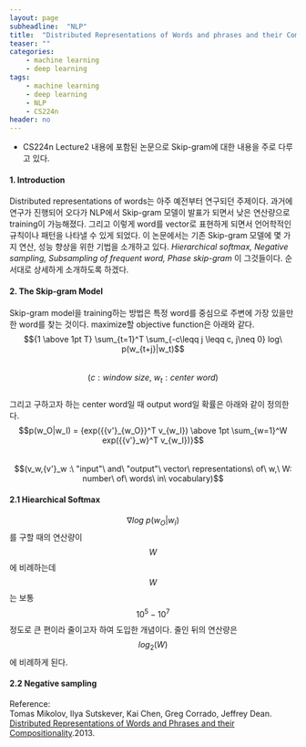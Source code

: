 ```yaml
---
layout: page
subheadline:  "NLP"
title:  "Distributed Representations of Words and phrases and their Compositionality"
teaser: ""
categories:
    - machine learning
    - deep learning
tags:
    - machine learning
    - deep learning
    - NLP
    - CS224n
header: no
---
```


- CS224n Lecture2 내용에 포함된 논문으로 Skip-gram에 대한 내용을 주로 다루고 있다.

#### 1. Introduction
Distributed representations of words는 아주 예전부터 연구되던 주제이다. 과거에 연구가 진행되어 오다가
NLP에서 Skip-gram 모델이 발표가 되면서 낮은 연산량으로 training이 가능해졌다.
그리고 이렇게 word를 vector로 표현하게 되면서 언어학적인 규칙이나 패턴을 나타낼 수 있게 되었다.
이 논문에서는 기존 Skip-gram 모델에 몇 가지 연산, 성능 향상을 위한 기법을 소개하고 있다.
*Hierarchical softmax, Negative sampling, Subsampling of frequent word, Phase skip-gram* 이 그것들이다.
순서대로 상세하게 소개하도록 하겠다.

#### 2. The Skip-gram Model
Skip-gram model을 training하는 방법은 특정 word를 중심으로 주변에 가장 있을만한 word를 찾는 것이다.
maximize할 objective function은 아래와 같다. <br>
$${1 \above 1pt T} \sum_{t=1}^T \sum_{-c\leqq j \leqq c, j\neq 0} log\ p(w_{t+j}|w_t)$$ <br>
$$(c : window\ size,\ w_t : center\ word)$$ <br>
그리고 구하고자 하는 center word일 때 output word일 확률은 아래와 같이 정의한다.
$$p(w_O|w_I) = {exp({{v'}_{w_O}}^T v_{w_I}) \above 1pt \sum_{w=1}^W exp({{v'}_w}^T v_{w_I})}$$ <br>
$$(v_w,{v'}_w :\ "input"\ and\ "output"\ vector\ representations\ of\ w,\ W: number\ of\ words\ in\ vocabulary)$$

#### 2.1 Hiearchical Softmax
$$\nabla log\ p(w_O|w_I)$$를 구할 때의 연산량이 $$W$$에 비례하는데 $$W$$는 보통 $$10^5-10^7$$ 정도로 큰 편이라
줄이고자 하여 도입한 개념이다. 줄인 뒤의 연산량은 $$log_2(W)$$에 비례하게 된다.


#### 2.2 Negative sampling




Reference: <br>
Tomas Mikolov, Ilya Sutskever, Kai Chen, Greg Corrado, Jeffrey Dean. [Distributed Representations of Words and Phrases and their Compositionality](http://papers.nips.cc/paper/5021-distributed-representations-of-words-and-phrases-and-their-compositionality.pdf).2013.
